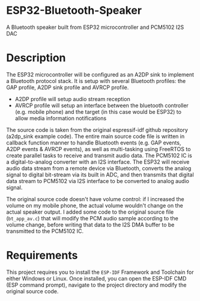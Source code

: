 # ESP32-Bluetooth-Speaker
A Bluetooth speaker built from ESP32 microcontroller and PCM5102 I2S DAC

# Description
The ESP32 microcontroller will be configured as an A2DP sink to implement a Bluetooth protocol stack. It is setup with several Bluetooth profiles: the GAP profile, A2DP sink profile and AVRCP profile.

- A2DP profile will setup audio stream reception 
- AVRCP profile will setup an interface between the bluetooth controller (e.g. mobile phone) and the target (in this case would be ESP32) to allow media information notifications

The source code is taken from the original espressif-idf github repository (a2dp_sink example code). The entire main source code file is written in callback function manner to handle Bluetooth events (e.g. GAP events, A2DP events & AVRCP events), as well as multi-tasking using FreeRTOS to create parallel tasks to receive and transmit audio data. The PCM5102 IC is a digital-to-analog converter with an I2S interface. The ESP32 will receive audio data stream from a remote device via Bluetooth, converts the analog signal to digital bit-stream via its built in ADC, and then transmits that digital data stream to PCM5102 via I2S interface to be converted to analog audio signal.

The original source code doesn't have volume control: if I increased the volume on my mobile phone, the actual volume wouldn't change on the actual speaker output. I added some code to the original source file (`bt_app_av.c`) that will modify the PCM audio sample according to the volume change, before writing that data to the I2S DMA buffer to be transmitted to the PCM5102 IC.

# Requirements
This project requires you to install the `ESP-IDF` Framework and Toolchain for either Windows or Linux. Once installed, you can open the ESP-IDF CMD (ESP command prompt), navigate to the project directory and modify the original source code. 

